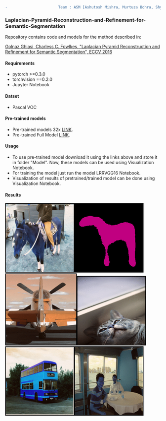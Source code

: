 
````diff
-                       Team : ASM [Ashutosh Mishra, Murtuza Bohra, Shyam Nandan Rai]                   
````

### Laplacian-Pyramid-Reconstruction-and-Refinement-for-Semantic-Segmentation

Repository contains code and models for the method described in:

[Golnaz Ghiasi, Charless C. Fowlkes, "Laplacian Pyramid Reconstruction and
Refinement for Semantic Segmentation", ECCV 2016](http://arxiv.org/abs/1605.02264)

#### Requirements

* pytorch >=0.3.0
* torchvision ==0.2.0
* Jupyter Notebook

#### Datset 
* Pascal VOC

#### Pre-trained models
* Pre-trained models 32x [LINK](https://drive.google.com/open?id=12Anxqrr4-3tg_TAPHImdPv8cgk6LX_oN).
* Pre-trained Full Model [LINK](https://drive.google.com/open?id=15DLqN3e6aCxXI81DQGu2oiWdJnOgeSl4).

#### Usage
* To use pre-trained model download it using the links above and store it in folder "Model". Now, these models
  can be used using Visualization Notebook.
* For training the model just run the model LRRVGG16 Notebook.
* Visualization of results of pretrained/trained model can be done using Visualization Notebook.

#### Results

![Drag Racing](Results/2.gif)![Drag Racing](Results/3.gif)
![Drag Racing](Results/1.gif)![Drag Racing](Results/4.gif)
![Drag Racing](Results/5.gif)![Drag Racing](Results/6.gif)

